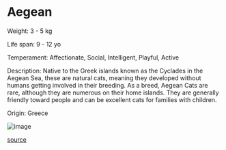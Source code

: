 # Aegean

Weight: 3 - 5 kg

Life span: 9 - 12 yo

Temperament: Affectionate, Social, Intelligent, Playful, Active

Description: Native to the Greek islands known as the Cyclades in the Aegean Sea, these are natural cats, meaning they developed without humans getting involved in their breeding. As a breed, Aegean Cats are rare, although they are numerous on their home islands. They are generally friendly toward people and can be excellent cats for families with children.

Origin: Greece

![image](https://cdn2.thecatapi.com/images/ozEvzdVM-.jpg)

[source](https://api.thecatapi.com/v1/breeds/aege)
